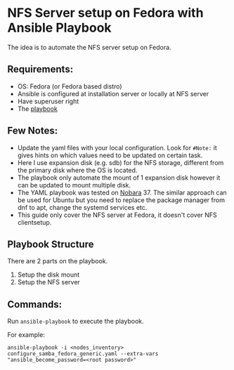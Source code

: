 # NFS Server setup on Fedora with Ansible Playbook
The idea is to automate the NFS server setup on Fedora.

## Requirements:
* OS: Fedora (or Fedora based distro)
* Ansible is configured at installation server or locally at NFS server
* Have superuser right
* The [playbook](https://github.com/sanwill/nfs-server-setup-with-ansible/blob/main/configure_nfs_fedora_generic.yaml)

## Few Notes:
* Update the yaml files with your local configuration. Look for ```#Note:``` it gives hints on which values need to be updated on certain task.
* Here I use expansion disk (e.g. sdb) for the NFS storage, different from the primary disk where the OS is located.
* The playbook only automate the mount of 1 expansion disk however it can be updated to mount multiple disk.
* The YAML playbook was tested on [Nobara](https://nobaraproject.org/) 37. The similar approach can be used for Ubuntu but you need to replace the package manager from dnf to apt, change the systemd services etc.
* This guide only cover the NFS server at Fedora, it doesn't cover NFS clientsetup.

## Playbook Structure
There are 2 parts on the playbook. 
1. Setup the disk mount
2. Setup the NFS server 

## Commands:
Run ```ansible-playbook``` to execute the playbook.

For example:

```ansible-playbook -i <nodes_inventory> configure_samba_fedora_generic.yaml --extra-vars "ansible_become_password=<root password>"```

